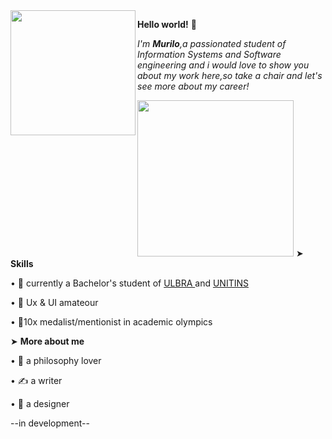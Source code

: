 <img align= "left" src=https://i.pinimg.com/enabled_lo/564x/f5/17/ca/f517ca578e816022f196ad939ecaa273.jpg width=200>

**Hello world!** 🌼<div></div>

*I'm **Murilo**,a passionated student of Information Systems and Software engineering and i would love to show you about my work here,so take a chair and let's see more about my career!*<div></div>
<img align= "bottom" src=https://i.pinimg.com/enabled_lo/564x/47/1c/e7/471ce7b6d591a328189506ae6cbb59d6.jpg width=250>
➤ **Skills**

• 🌾 currently a Bachelor's student of <a href="https://www.ulbra.br/" rel="nofollow"> ULBRA </a> and <a href="https://www.unitins.br/nPortal/" rel="nofollow">UNITINS</a>

• 🥀 Ux & UI amateour

• 🌿10x medalist/mentionist in academic olympics

➤ **More about me**

• 🎠 a philosophy lover

• ✍️ a writer

• 🎠 a designer

--in development--
